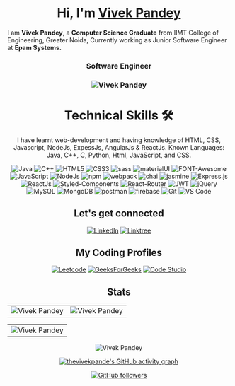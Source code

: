 

<h1 align="center" >Hi, I'm <a href="https://www.linkedin.com/in/vivek-pandey01/" target="_blank"> Vivek Pandey </a></h1>

I am <b>Vivek Pandey</b>, a <b>Computer Science Graduate</b> from IIMT College of Engineering, Greater Noida, Currently working as Junior Software Engineer at <b>Epam Systems.</b>

<h3 align="center"> Software Engineer </h3>

<h3><p align="center"> <img src="https://komarev.com/ghpvc/?username=thevivekpande&label=Profile%20views&color=6805D3&style=flat" alt="Vivek Pandey" /> </p></h3>
   <div align="center">

<h1>Technical Skills 🛠</h1>
   
I have learnt web-development and having knowledge of HTML, CSS, Javascript, NodeJs, ExpessJs, AngularJs & ReactJs.
Known Languages: Java, C++, C, Python, Html, JavaScript, and CSS.

<p align="center"> 
<img alt="Java" src="https://img.shields.io/badge/java-%23ED8B00.svg?&style=for-the-badge&logo=java&logoColor=white" />
<img alt="C++" src="https://img.shields.io/badge/c++-%2300599C.svg?&style=for-the-badge&logo=c%2B%2B&ogoColor=white" />
<img alt="HTML5" src="https://img.shields.io/badge/html5-%23E34F26.svg?&style=for-the-badge&logo=html5&logoColor=white" />
<img alt="CSS3" src="https://img.shields.io/badge/css3-%231572B6.svg?&style=for-the-badge&logo=css3&logoColor=white" />
<img alt="sass" src="https://img.shields.io/badge/Sass-CC6699?style=for-the-badge&logo=sass&logoColor=white" />
<img alt="materialUI" src="https://img.shields.io/badge/Material%20UI-007FFF?style=for-the-badge&logo=mui&logoColor=white"/>
<img alt="FONT-Awesome" src="https://img.shields.io/badge/Font_Awesome-339AF0?style=for-the-badge&logo=fontawesome&logoColor=white" />
<img alt="JavaScript" src="https://img.shields.io/badge/javascript-%23323330.svg?&style=for-the-badge&logo=javascript&logoColor=%23F7DF1E" />
<img alt="NodeJs" src="https://img.shields.io/badge/Node.js-339933?style=for-the-badge&logo=nodedotjs&logoColor=white" />
<img alt="npm" src="https://img.shields.io/badge/npm-CB3837?style=for-the-badge&logo=npm&logoColor=white" />
<img alt="webpack" src="https://img.shields.io/badge/Webpack-8DD6F9?style=for-the-badge&logo=Webpack&logoColor=white" />
<img alt="chai" src="https://img.shields.io/badge/chai-A30701?style=for-the-badge&logo=chai&logoColor=white" />
<img alt="jasmine" src="https://img.shields.io/badge/Jasmine-8A4182?style=for-the-badge&logo=Jasmine&logoColor=white"/>
<img alt="Express.js" src="https://img.shields.io/badge/Express.js-000000?style=for-the-badge&logo=express&logoColor=white" />
<img alt="ReactJs" src="https://img.shields.io/badge/React-20232A?style=for-the-badge&logo=react&logoColor=61DAFB" />
<img alt="Styled-Components" src="https://img.shields.io/badge/styled--components-DB7093?style=for-the-badge&logo=styled-components&logoColor=white" />
<img alt="React-Router" src="https://img.shields.io/badge/React_Router-CA4245?style=for-the-badge&logo=react-router&logoColor=white"/>
<img alt="JWT" src="https://img.shields.io/badge/JWT-000000?style=for-the-badge&logo=JSON%20web%20tokens&logoColor=white"/>
<img alt="jQuery" src="https://img.shields.io/badge/jQuery-0769AD?style=for-the-badge&logo=jquery&logoColor=white" />
<img alt="MySQL" src="https://img.shields.io/badge/MySQL-00000F?style=for-the-badge&logo=mysql&logoColor=white" />
<img alt="MongoDB" src="https://img.shields.io/badge/MongoDB-white?style=for-the-badge&logo=mongodb&logoColor=4EA94B" />
<img alt="postman" src="https://img.shields.io/badge/Postman-FF6C37?style=for-the-badge&logo=Postman&logoColor=white" />
<img alt="firebase" src="https://img.shields.io/badge/firebase-ffca28?style=for-the-badge&logo=firebase&logoColor=black" />
<img alt="Git" src="https://img.shields.io/badge/Git-F05032?style=for-the-badge&logo=git&logoColor=white" />
<img alt="VS Code" src="https://img.shields.io/badge/Visual_Studio_Code-0078D4?style=for-the-badge&logo=visual%20studio%20code&logoColor=white" />
</p>

<div>
  <span> <h2>Let's get connected</h2>
<a  href="https://www.linkedin.com/in/vivek-pandey01/" target="_blank"><img alt="LinkedIn" src="https://img.shields.io/badge/linkedin%20-%230077B5.svg?&style=for-the-badge&logo=linkedin&logoColor=white" /></a>
<a  href="https://linktr.ee/cyrus18" target="_blank"><img alt="Linktree" src="https://img.shields.io/badge/linktree-39E09B?style=for-the-badge&logo=linktree&logoColor=white" /></a></span> 
</span>  
</div>

<div>
<span> <h2> My Coding Profiles </h2>
<a  href="https://leetcode.com/Vivek_Pandey/" target="_blank"><img alt="Leetcode" src="https://img.shields.io/badge/-LeetCode-FFA116?style=for-the-badge&logo=LeetCode&logoColor=black" /></a>
<a  href="https://auth.geeksforgeeks.org/user/cyrus18/practice" target="_blank"><img alt="GeeksForGeeks" src="https://img.shields.io/badge/GeeksforGeeks-298D46?style=for-the-badge&logo=geeksforgeeks&logoColor=white" /></a>
<a  href="https://www.codingninjas.com/codestudio/profile/bee8f04b-677c-49d5-9f5f-066caa333216" target="_blank"><img alt="Code Studio" src="https://img.shields.io/badge/coding%20ninjas-DD6620?style=for-the-badge&logo=codingninjas&logoColor=white" /></a></span>  
   
</div>
   
   <span> <h2>Stats</h2> </span>
<table>
  <tr>
   
<td><img src="https://github-readme-stats.vercel.app/api?username=thevivekpande&include_all_commits=true&count_private=true&show_icons=true&line_height=20&title_color=7A7ADB&icon_color=2234AE&text_color=D3D3D3&bg_color=0,000000,130F40" alt="Vivek Pandey" />
    <td><img src="https://github-readme-stats.vercel.app/api/top-langs?username=thevivekpande&show_icons=true&locale=en&layout=compact&title_color=7A7ADB&icon_color=2234AE&text_color=D3D3D3&bg_color=0,000000,130F40" alt="Vivek Pandey" /></td>
   </tr>
  </table>
   <table>
   <tr>
     <td><img src="https://github-profile-summary-cards.vercel.app/api/cards/profile-details?username=thevivekpande&theme=vue" alt="Vivek Pandey"/></td>
  </tr>
</table>

<div align="center">
<p><img align="center" src="https://github-readme-streak-stats.herokuapp.com/?user=thevivekpande&theme=dark" alt="Vivek Pandey" /></p>
  </div>

 [![thevivekpande's GitHub activity graph](https://activity-graph.herokuapp.com/graph?username=thevivekpande&theme=xcode)](https://git.io/thevivekpande)
   
   

[![GitHub followers](https://img.shields.io/github/followers/thevivekpande.svg?style=social&label=Follow)](https://github.com/thevivekpande?tab=followers)
